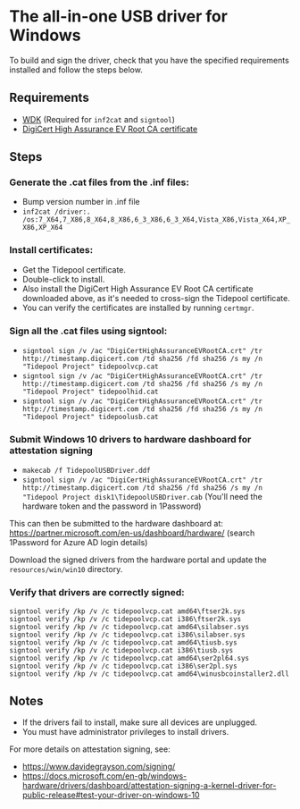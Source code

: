 # The all-in-one USB driver for Windows

To build and sign the driver, check that you have the specified requirements installed and follow the steps below.

## Requirements

- [WDK](https://msdn.microsoft.com/en-us/windows/hardware/gg454513.aspx) (Required for `inf2cat` and `signtool`)
- [DigiCert High Assurance EV Root CA certificate](https://docs.microsoft.com/en-gb/windows-hardware/drivers/install/cross-certificates-for-kernel-mode-code-signing)

## Steps

### Generate the .cat files from the .inf files:
- Bump version number in .inf file
- `inf2cat /driver:. /os:7_X64,7_X86,8_X64,8_X86,6_3_X86,6_3_X64,Vista_X86,Vista_X64,XP_X86,XP_X64`

### Install certificates:

- Get the Tidepool certificate.
- Double-click to install.
- Also install the DigiCert High Assurance EV Root CA certificate downloaded above, as it's needed to cross-sign the Tidepool certificate.
- You can verify the certificates are installed by running `certmgr`.

### Sign all the .cat files using signtool:

- `signtool sign /v /ac "DigiCertHighAssuranceEVRootCA.crt" /tr http://timestamp.digicert.com /td sha256 /fd sha256 /s my /n "Tidepool Project" tidepoolvcp.cat`
- `signtool sign /v /ac "DigiCertHighAssuranceEVRootCA.crt" /tr http://timestamp.digicert.com /td sha256 /fd sha256 /s my /n "Tidepool Project" tidepoolhid.cat`
- `signtool sign /v /ac "DigiCertHighAssuranceEVRootCA.crt" /tr http://timestamp.digicert.com /td sha256 /fd sha256 /s my /n "Tidepool Project" tidepoolusb.cat`

### Submit Windows 10 drivers to hardware dashboard for attestation signing

- `makecab /f TidepoolUSBDriver.ddf`
- `signtool sign /v /ac "DigiCertHighAssuranceEVRootCA.crt" /tr http://timestamp.digicert.com /td sha256 /fd sha256 /s my /n "Tidepool Project disk1\TidepoolUSBDriver.cab` (You'll need the hardware token and the password in 1Password)

This can then be submitted to the hardware dashboard at: https://partner.microsoft.com/en-us/dashboard/hardware/ (search 1Password for Azure AD login details)

Download the signed drivers from the hardware portal and update the `resources/win/win10` directory.

### Verify that drivers are correctly signed:

	signtool verify /kp /v /c tidepoolvcp.cat amd64\ftser2k.sys
	signtool verify /kp /v /c tidepoolvcp.cat i386\ftser2k.sys
	signtool verify /kp /v /c tidepoolvcp.cat amd64\silabser.sys
	signtool verify /kp /v /c tidepoolvcp.cat i386\silabser.sys
	signtool verify /kp /v /c tidepoolvcp.cat amd64\tiusb.sys
	signtool verify /kp /v /c tidepoolvcp.cat i386\tiusb.sys
	signtool verify /kp /v /c tidepoolvcp.cat amd64\ser2pl64.sys
	signtool verify /kp /v /c tidepoolvcp.cat i386\ser2pl.sys
	signtool verify /kp /v /c tidepoolvcp.cat amd64\winusbcoinstaller2.dll

## Notes

- If the drivers fail to install, make sure all devices are unplugged.
- You must have administrator privileges to install drivers.

For more details on attestation signing, see:
- https://www.davidegrayson.com/signing/
- https://docs.microsoft.com/en-gb/windows-hardware/drivers/dashboard/attestation-signing-a-kernel-driver-for-public-release#test-your-driver-on-windows-10
